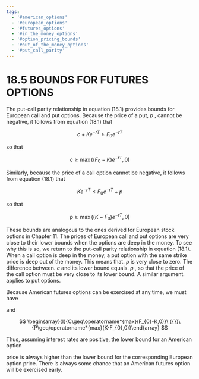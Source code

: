 ```yaml
---
tags:
  - '#american_options'
  - '#european_options'
  - '#futures_options'
  - '#in_the_money_options'
  - '#option_pricing_bounds'
  - '#out_of_the_money_options'
  - '#put_call_parity'
---
```

# 18.5 BOUNDS FOR FUTURES OPTIONS  

The put-call parity relationship in equation (18.1) provides bounds for European call and put options. Because the price of a put, $p$ , cannot be negative, it follows from equation (18.1) that  

$$
c+K e^{-r T}\geq F_{0}e^{-r T}
$$  

so that  

$$
c\geq\operatorname*{max}((F_{0}-K)e^{-r T},0)
$$  

Similarly, because the price of a call option cannot be negative, it follows from equation (18.1) that  

$$
K e^{-r T}\leq F_{0}e^{-r T}+p
$$  

so that  

$$
p\ge\operatorname*{max}((K-F_{0})e^{-r T},0)
$$  

These bounds are analogous to the ones derived for European stock options in Chapter 11. The prices of European call and put options are very close to their lower bounds when the options are deep in the money. To see why this is so, we return to the put-call parity relationship in equation (18.1). When a call option is deep in the money, a put option with the same strike price is deep out of the money. This means that. $p$ is very close to zero. The difference between. $c$ and its lower bound equals. $p$ , so that the price of the call option must be very close to its lower bound. A similar argument. applies to put options.  

Because American futures options can be exercised at any time, we must have  

and  

$$
\begin{array}{l}{C\geq\operatorname*{max}(F_{0}-K,0)}\ {{}}\ {P\geq\operatorname*{max}(K-F_{0},0)}\end{array}
$$  

Thus, assuming interest rates are positive, the lower bound for an American option  

price is always higher than the lower bound for the corresponding European option price. There is always some chance that an American futures option will be exercised early.  
